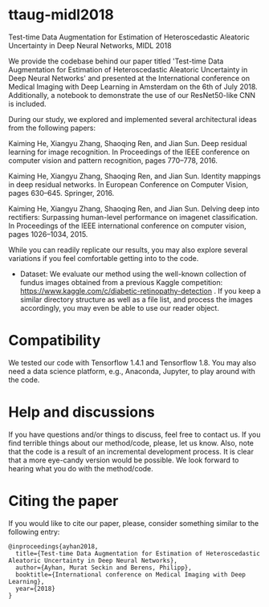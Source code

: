# ttaug-midl2018
Test-time Data Augmentation for Estimation of Heteroscedastic Aleatoric Uncertainty in Deep Neural Networks, MIDL 2018

We provide the codebase behind our paper titled 'Test-time Data Augmentation for Estimation of Heteroscedastic Aleatoric Uncertainty in Deep Neural Networks' and presented at the International conference on Medical Imaging with Deep Learning in 
Amsterdam on the 6th of July 2018. Additionally, a notebook to demonstrate the use of our ResNet50-like CNN is included. 

During our study, we explored and implemented several architectural ideas from the following papers:

Kaiming He, Xiangyu Zhang, Shaoqing Ren, and Jian Sun. Deep residual learning for image recognition. In Proceedings of the IEEE conference on computer vision and pattern recognition, pages 770–778, 2016.

Kaiming He, Xiangyu Zhang, Shaoqing Ren, and Jian Sun. Identity mappings in deep residual networks. In European Conference on Computer Vision, pages 630–645. Springer, 2016.

Kaiming He, Xiangyu Zhang, Shaoqing Ren, and Jian Sun.  Delving deep into rectifiers:  Surpassing human-level performance on imagenet classification. In Proceedings of the IEEE international conference on computer vision, pages 1026–1034, 2015.

While you can readily replicate our results, you may also explore several variations if you feel comfortable getting into to the code. 

* Dataset: We evaluate our method using the well-known collection of fundus images obtained from a previous Kaggle competition: https://www.kaggle.com/c/diabetic-retinopathy-detection . If you keep a similar directory structure as well as a file list, and process the images accordingly, you may even be able to use our reader object. 

# Compatibility
We tested our code with Tensorflow 1.4.1 and Tensorflow 1.8. You may also need a data science platform, e.g., Anaconda, Jupyter, to play around with the code.

# Help and discussions
If you have questions and/or things to discuss, feel free to contact us. If you find terrible things about our method/code, please, let us know. Also, note that the code is a result of an incremental development process. It is clear that a more eye-candy version would be possible. We look forward to hearing what you do with the method/code. 

# Citing the paper
If you would like to cite our paper, please, consider something similar to the following entry:
```
@inproceedings{ayhan2018,
  title={Test-time Data Augmentation for Estimation of Heteroscedastic Aleatoric Uncertainty in Deep Neural Networks},
  author={Ayhan, Murat Seckin and Berens, Philipp},
  booktitle={International conference on Medical Imaging with Deep Learning},
  year={2018}
}
```
